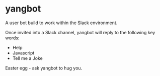 # yangbot

A user bot build to work within the Slack environment.

Once invited into a Slack channel, yangbot will reply to the following key words:
+ Help
+ Javascript
+ Tell me a Joke

Easter egg - ask yangbot to hug you.
